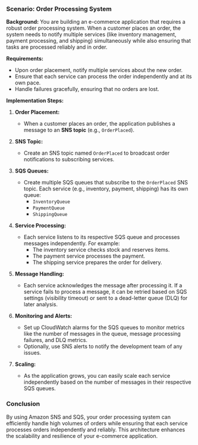 ### Scenario: Order Processing System

**Background:**
You are building an e-commerce application that requires a robust order processing system. When a customer places an order, the system needs to notify multiple services (like inventory management, payment processing, and shipping) simultaneously while also ensuring that tasks are processed reliably and in order.

**Requirements:**
- Upon order placement, notify multiple services about the new order.
- Ensure that each service can process the order independently and at its own pace.
- Handle failures gracefully, ensuring that no orders are lost.

**Implementation Steps:**

1. **Order Placement:**
   - When a customer places an order, the application publishes a message to an **SNS topic** (e.g., `OrderPlaced`).

2. **SNS Topic:**
   - Create an SNS topic named `OrderPlaced` to broadcast order notifications to subscribing services.

3. **SQS Queues:**
   - Create multiple SQS queues that subscribe to the `OrderPlaced` SNS topic. Each service (e.g., inventory, payment, shipping) has its own queue:
     - `InventoryQueue`
     - `PaymentQueue`
     - `ShippingQueue`

4. **Service Processing:**
   - Each service listens to its respective SQS queue and processes messages independently. For example:
     - The inventory service checks stock and reserves items.
     - The payment service processes the payment.
     - The shipping service prepares the order for delivery.

5. **Message Handling:**
   - Each service acknowledges the message after processing it. If a service fails to process a message, it can be retried based on SQS settings (visibility timeout) or sent to a dead-letter queue (DLQ) for later analysis.

6. **Monitoring and Alerts:**
   - Set up CloudWatch alarms for the SQS queues to monitor metrics like the number of messages in the queue, message processing failures, and DLQ metrics.
   - Optionally, use SNS alerts to notify the development team of any issues.

7. **Scaling:**
   - As the application grows, you can easily scale each service independently based on the number of messages in their respective SQS queues.

### Conclusion
By using Amazon SNS and SQS, your order processing system can efficiently handle high volumes of orders while ensuring that each service processes orders independently and reliably. This architecture enhances the scalability and resilience of your e-commerce application.